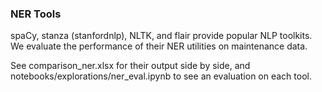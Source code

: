 ### NER Tools

spaCy, stanza (stanfordnlp), NLTK, and flair provide popular NLP toolkits. We evaluate the performance of their NER utilities on maintenance data.

See comparison_ner.xlsx for their output side by side, and notebooks/explorations/ner_eval.ipynb to see an evaluation on each tool.
